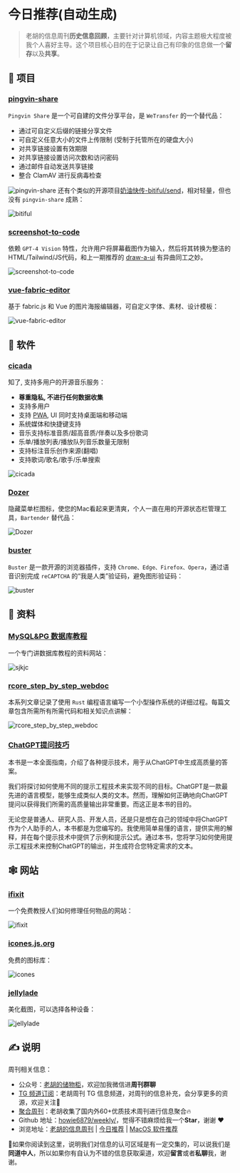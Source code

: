 # 今日推荐(自动生成)

> 老胡的信息周刊**历史信息回顾**，主要针对计算机领域，内容主题极大程度被我个人喜好主导。这个项目核心目的在于记录让自己有印象的信息做一个**留存**以及**共享**。


## 🎯 项目 

### [pingvin-share](https://github.com/stonith404/pingvin-share)

`Pingvin Share` 是一个可自建的文件分享平台，是 `WeTransfer` 的一个替代品：

- 通过可自定义后缀的链接分享文件
- 可自定义任意大小的文件上传限制 (受制于托管所在的硬盘大小)
- 对共享链接设置有效期限
- 对共享链接设置访问次数和访问密码
- 通过邮件自动发送共享链接
- 整合 ClamAV 进行反病毒检查

![pingvin-share](https://images-1252557999.file.myqcloud.com/uPic/pingvin-share.png)
还有个类似的开源项目[奶油快传-bitiful/send](https://github.com/bitiful/send)，相对轻量，但也没有 `pingvin-share` 成熟：

![bitiful](https://images-1252557999.file.myqcloud.com/uPic/bitiful.jpg) 

### [screenshot-to-code](https://github.com/abi/screenshot-to-code)

依赖 `GPT-4 Vision` 特性，允许用户将屏幕截图作为输入，然后将其转换为整洁的HTML/Tailwind/JS代码，和上一期推荐的 [draw-a-ui](https://weekly.howie6879.com/2023/11-06~11-11.%E8%80%81%E8%83%A1%E7%9A%84%E5%91%A8%E5%88%8A%EF%BC%88%E7%AC%AC115%E6%9C%9F%EF%BC%89.html) 有异曲同工之妙。

![screenshot-to-code](https://images-1252557999.file.myqcloud.com/uPic/screenshot-to-code.jpg) 

### [vue-fabric-editor](https://github.com/nihaojob/vue-fabric-editor)

基于 fabric.js 和 Vue 的图片海报编辑器，可自定义字体、素材、设计模板：

![vue-fabric-editor](https://images-1252557999.file.myqcloud.com/uPic/vue-fabric-editor.png) 

## 🤖 软件 

### [cicada](https://github.com/mebtte/cicada)

知了, 支持多用户的开源音乐服务：

- **尊重隐私, 不进行任何数据收集**
- 支持多用户
- 支持 [PWA](https://developer.mozilla.org/docs/Web/Progressive_web_apps), UI 同时支持桌面端和移动端
- 系统媒体和快捷键支持
- 音乐支持标准音质/超高音质/伴奏以及多份歌词
- 乐单/播放列表/播放队列音乐数量无限制
- 支持标注音乐创作来源(翻唱)
- 支持歌词/歌名/歌手/乐单搜索

![cicada](https://images-1252557999.file.myqcloud.com/uPic/cicada.png) 

### [Dozer](https://github.com/Mortennn/Dozer)

隐藏菜单栏图标，使您的Mac看起来更清爽，个人一直在用的开源状态栏管理工具，`Bartender` 替代品：

![Dozer](https://images-1252557999.file.myqcloud.com/uPic/Dozer.jpg) 

### [buster](https://github.com/dessant/buster)

`Buster` 是一款开源的浏览器插件，支持 `Chrome、Edge、Firefox、Opera`，通过语音识别完成 `reCAPTCHA` 的“我是人类”验证码，避免图形验证码：

![buster](https://images-1252557999.file.myqcloud.com/uPic/G8IbW1.jpg) 

## 👀 资料 

### [MySQL&PG 数据库教程](https://www.sjkjc.com/mysql/)

一个专门讲数据库教程的资料网站：

![sjkjc](https://images-1252557999.file.myqcloud.com/uPic/sjkjc.jpg) 

### [rcore_step_by_step_webdoc](https://learningos.github.io/rcore_step_by_step_webdoc)

本系列文章记录了使用 `Rust` 编程语言编写一个小型操作系统的详细过程。每篇文章包含所需所有所需代码和相关知识点讲解：

![rcore_step_by_step_webdoc](https://images-1252557999.file.myqcloud.com/uPic/rcore_step_by_step_webdoc.jpg) 

### [ChatGPT提问技巧](https://github.com/ORDINAND/The-Art-of-Asking-ChatGPT-for-High-Quality-Answers-A-complete-Guide-to-Prompt-Engineering-Technique)

本书是一本全面指南，介绍了各种提示技术，用于从ChatGPT中生成高质量的答案。

我们将探讨如何使用不同的提示工程技术来实现不同的目标。ChatGPT是一款最先进的语言模型，能够生成类似人类的文本。然而，理解如何正确地向ChatGPT提问以获得我们所需的高质量输出非常重要。而这正是本书的目的。

无论您是普通人、研究人员、开发人员，还是只是想在自己的领域中将ChatGPT作为个人助手的人，本书都是为您编写的。我使用简单易懂的语言，提供实用的解释，并在每个提示技术中提供了示例和提示公式。通过本书，您将学习如何使用提示工程技术来控制ChatGPT的输出，并生成符合您特定需求的文本。 

## 🕸 网站 

### [ifixit](https://zh.ifixit.com/)

一个免费教授人们如何修理任何物品的网站：

![ifixit](https://images-1252557999.file.myqcloud.com/uPic/ifixit.jpg) 

### [icones.js.org](https://icones.js.org/)

免费的图标库：

![icones](https://images-1252557999.file.myqcloud.com/uPic/icones.jpg) 

### [jellylade](https://app.jellylade.com/)

美化截图，可以选择各种设备：

![jellylade](https://images-1252557999.file.myqcloud.com/uPic/jellylade.jpg) 

## ✍️ 说明

周刊相关信息：

- 公众号：[老胡的储物柜](https://images-1252557999.file.myqcloud.com/uPic/ETIbMe.jpg)，欢迎加我微信进**周刊群聊**
- [TG 频道订阅](https://t.me/howie_weekly)：老胡周刊 TG 信息频道，对周刊的信息补充，会分享更多的资源，欢迎关注👏
- [聚合周刊](https://www.fre321.com/weekly)：老胡收集了国内外60+优质技术周刊进行信息聚合🔥
- Github 地址：[howie6879/weekly/](https://github.com/howie6879/weekly/)，觉得不错麻烦给我一个**Star**，谢谢 ❤️
- 浏览地址：[老胡的信息周刊](https://weekly.howie6879.com) | [今日推荐](https://weekly.howie6879.com/recommend/index.html) | [MacOS 软件推荐](https://weekly.howie6879.com/soft/mac.html)

🙌如果你阅读到这里，说明我们对信息的认可区域是有一定交集的，可以说我们是**同道中人**，所以如果你有自认为不错的信息获取渠道，欢迎**留言**或者**私聊**我，谢谢。